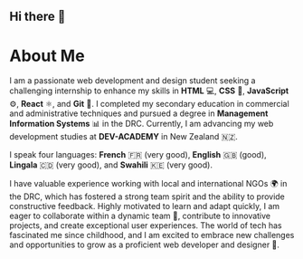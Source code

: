 ## Hi there 👋

# About Me

I am a passionate web development and design student seeking a challenging internship to enhance my skills in **HTML** 💻, **CSS** 🎨, **JavaScript** ⚙️, **React** ⚛️, and **Git** 🐙. I completed my secondary education in commercial and administrative techniques and pursued a degree in **Management Information Systems** 📊 in the DRC. Currently, I am advancing my web development studies at **DEV-ACADEMY** in New Zealand 🇳🇿.

I speak four languages: **French** 🇫🇷 (very good), **English** 🇬🇧 (good), **Lingala** 🇨🇩 (very good), and **Swahili** 🇰🇪 (very good). 

I have valuable experience working with local and international NGOs 🌍 in the DRC, which has fostered a strong team spirit and the ability to provide constructive feedback. Highly motivated to learn and adapt quickly, I am eager to collaborate within a dynamic team 🤝, contribute to innovative projects, and create exceptional user experiences. The world of tech has fascinated me since childhood, and I am excited to embrace new challenges and opportunities to grow as a proficient web developer and designer 🚀.

